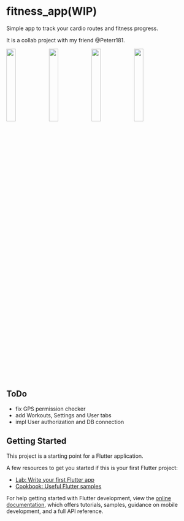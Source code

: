 # fitness_app(WIP)

Simple app to track your cardio routes and fitness progress.

It is a collab project with my friend @Peterr181.

<img src="https://user-images.githubusercontent.com/23361087/233792205-f55c4926-2c23-41b7-abcd-abddf0df3fa5.png" width=22% height=22%><img src="https://user-images.githubusercontent.com/23361087/233792198-dc135753-e2ab-4f5c-bb28-e539840e720a.png" width=22% height=22%><img src="https://user-images.githubusercontent.com/23361087/233792233-314f247f-56dd-4dda-8411-9c32f4e83b7b.png" width=22% height=22%><img src="https://user-images.githubusercontent.com/23361087/233792246-873c05af-a1a2-42e0-bece-15c0cd3dd3bf.png" width=22% height=22%>



## ToDo

 - fix GPS permission checker
 - add Workouts, Settings and User tabs
 - impl User authorization and DB connection



## Getting Started

This project is a starting point for a Flutter application.

A few resources to get you started if this is your first Flutter project:

- [Lab: Write your first Flutter app](https://docs.flutter.dev/get-started/codelab)
- [Cookbook: Useful Flutter samples](https://docs.flutter.dev/cookbook)

For help getting started with Flutter development, view the
[online documentation](https://docs.flutter.dev/), which offers tutorials,
samples, guidance on mobile development, and a full API reference.
